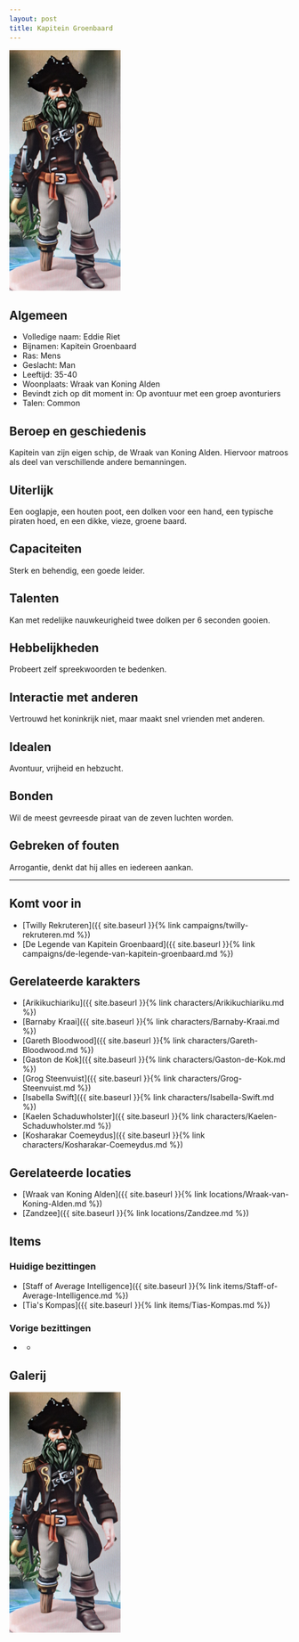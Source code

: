 ```yaml
---
layout: post
title: Kapitein Groenbaard
---
```


<img src="../images/Kapitein Groenbaard.jpg" alt="Kapitein Groenbaard" width=200>

## Algemeen
* Volledige naam: Eddie Riet
* Bijnamen: Kapitein Groenbaard
* Ras: Mens
* Geslacht: Man
* Leeftijd: 35-40
* Woonplaats: Wraak van Koning Alden
* Bevindt zich op dit moment in: Op avontuur met een groep avonturiers
* Talen: Common

## Beroep en geschiedenis
Kapitein van zijn eigen schip, de Wraak van Koning Alden. Hiervoor matroos als deel van verschillende andere bemanningen.

## Uiterlijk
Een ooglapje, een houten poot, een dolken voor een hand, een typische piraten hoed, en een dikke, vieze, groene baard.

## Capaciteiten
Sterk en behendig, een goede leider.

## Talenten
Kan met redelijke nauwkeurigheid twee dolken per 6 seconden gooien.

## Hebbelijkheden
Probeert zelf spreekwoorden te bedenken.

## Interactie met anderen
Vertrouwd het koninkrijk niet, maar maakt snel vrienden met anderen.

## Idealen
Avontuur, vrijheid en hebzucht.

## Bonden
Wil de meest gevreesde piraat van de zeven luchten worden.

## Gebreken of fouten
Arrogantie, denkt dat hij alles en iedereen aankan.

---

## Komt voor in
* [Twilly Rekruteren]({{ site.baseurl }}{% link campaigns/twilly-rekruteren.md %})
* [De Legende van Kapitein Groenbaard]({{ site.baseurl }}{% link campaigns/de-legende-van-kapitein-groenbaard.md %})

## Gerelateerde karakters
* [Arikikuchiariku]({{ site.baseurl }}{% link characters/Arikikuchiariku.md %})
* [Barnaby Kraai]({{ site.baseurl }}{% link characters/Barnaby-Kraai.md %})
* [Gareth Bloodwood]({{ site.baseurl }}{% link characters/Gareth-Bloodwood.md %})
* [Gaston de Kok]({{ site.baseurl }}{% link characters/Gaston-de-Kok.md %})
* [Grog Steenvuist]({{ site.baseurl }}{% link characters/Grog-Steenvuist.md %})
* [Isabella Swift]({{ site.baseurl }}{% link characters/Isabella-Swift.md %})
* [Kaelen Schaduwholster]({{ site.baseurl }}{% link characters/Kaelen-Schaduwholster.md %})
* [Kosharakar Coemeydus]({{ site.baseurl }}{% link characters/Kosharakar-Coemeydus.md %})

## Gerelateerde locaties
* [Wraak van Koning Alden]({{ site.baseurl }}{% link locations/Wraak-van-Koning-Alden.md %})
* [Zandzee]({{ site.baseurl }}{% link locations/Zandzee.md %})

## Items

### Huidige bezittingen
* [Staff of Average Intelligence]({{ site.baseurl }}{% link items/Staff-of-Average-Intelligence.md %})
* [Tia's Kompas]({{ site.baseurl }}{% link items/Tias-Kompas.md %})

### Vorige bezittingen
* -

## Galerij
<img src="../images/Kapitein Groenbaard.jpg" alt="Kapitein Groenbaard" width=200>